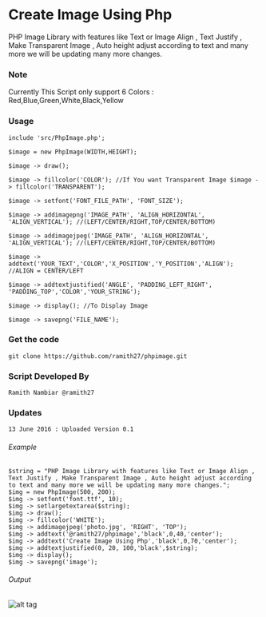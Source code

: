 # Create Image Using Php 

PHP Image Library with features like Text or Image Align , Text Justify , Make Transparent Image , Auto height adjust according to text and many more we will be updating many more changes.

### Note
Currently This Script only support 6 Colors : Red,Blue,Green,White,Black,Yellow

### Usage

    include 'src/PhpImage.php';

    $image = new PhpImage(WIDTH,HEIGHT);
    
    $image -> draw();
    
    $image -> fillcolor('COLOR'); //If You want Transparent Image $image -> fillcolor('TRANSPARENT');
    
    $image -> setfont('FONT_FILE_PATH', 'FONT_SIZE');
    
    $image -> addimagepng('IMAGE_PATH', 'ALIGN_HORIZONTAL', 'ALIGN_VERTICAL'); //(LEFT/CENTER/RIGHT,TOP/CENTER/BOTTOM)
    
    $image -> addimagejpeg('IMAGE_PATH', 'ALIGN_HORIZONTAL', 'ALIGN_VERTICAL'); //(LEFT/CENTER/RIGHT,TOP/CENTER/BOTTOM)
    
    $image -> addtext('YOUR_TEXT','COLOR','X_POSITION','Y_POSITION','ALIGN');  //ALIGN = CENTER/LEFT
    
    $image -> addtextjustified('ANGLE', 'PADDING_LEFT_RIGHT', 'PADDING_TOP','COLOR','YOUR_STRING');
    
    $image -> display(); //To Display Image
    
    $image -> savepng('FILE_NAME'); 

### Get the code

    git clone https://github.com/ramith27/phpimage.git
    
### Script Developed By
    
    Ramith Nambiar @ramith27
    
### Updates
    13 June 2016 : Uploaded Version 0.1
    
###### Example
    $string = "PHP Image Library with features like Text or Image Align , Text Justify , Make Transparent Image , Auto height adjust according to text and many more we will be updating many more changes.";
    $img = new PhpImage(500, 200);
    $img -> setfont('font.ttf', 10);
    $img -> setlargetextarea($string);
    $img -> draw();
    $img -> fillcolor('WHITE');
    $img -> addimagejpeg('photo.jpg', 'RIGHT', 'TOP');
    $img -> addtext('@ramith27/phpimage','black',0,40,'center');
    $img -> addtext('Create Image Using Php','black',0,70,'center');
    $img -> addtextjustified(0, 20, 100,'black',$string);
    $img -> display();
    $img -> savepng('image');
    
###### Output 
![alt tag](https://camo.githubusercontent.com/17bc80d1b360c8cfb2a176f1ffc0a67ee49e4ffe/687474703a2f2f7333332e706f7374696d672e6f72672f636a7135647a786a332f746573742e706e67)
